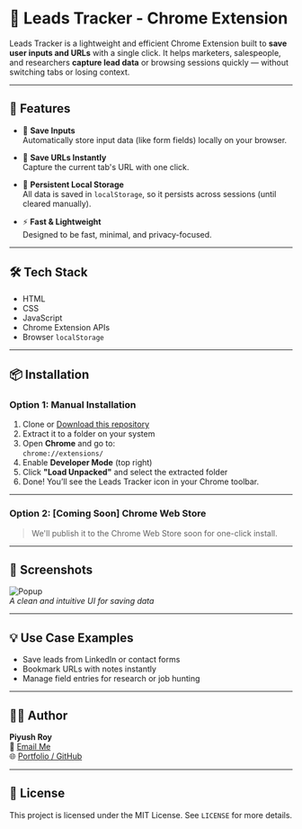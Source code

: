 # 📌 Leads Tracker - Chrome Extension

Leads Tracker is a lightweight and efficient Chrome Extension built to **save user inputs and URLs** with a single click. It helps marketers, salespeople, and researchers **capture lead data** or browsing sessions quickly — without switching tabs or losing context.

---

## 🚀 Features

- 📝 **Save Inputs**  
  Automatically store input data (like form fields) locally on your browser.

- 🔗 **Save URLs Instantly**  
  Capture the current tab's URL with one click.

- 💾 **Persistent Local Storage**  
  All data is saved in `localStorage`, so it persists across sessions (until cleared manually).

- ⚡ **Fast & Lightweight**  
  Designed to be fast, minimal, and privacy-focused.

---

## 🛠️ Tech Stack

- HTML
- CSS
- JavaScript
- Chrome Extension APIs
- Browser `localStorage`

---

## 📦 Installation

### Option 1: Manual Installation

1. Clone or [Download this repository](https://github.com/ThePiyushRoy/Lead-Tracker-Extension)
2. Extract it to a folder on your system
3. Open **Chrome** and go to:  
   `chrome://extensions/`
4. Enable **Developer Mode** (top right)
5. Click **"Load Unpacked"** and select the extracted folder
6. Done! You’ll see the Leads Tracker icon in your Chrome toolbar.

---

### Option 2: [Coming Soon] Chrome Web Store

> We'll publish it to the Chrome Web Store soon for one-click install.

---

## 📸 Screenshots

![Popup](assets/popup.png)  
*A clean and intuitive UI for saving data*

---

## 💡 Use Case Examples

- Save leads from LinkedIn or contact forms
- Bookmark URLs with notes instantly
- Manage field entries for research or job hunting

---

## 👨‍💻 Author

**Piyush Roy**  
📧 [Email Me](mailto:roypiyush2003@gmail.com)  
🌐 [Portfolio / GitHub](https://github.com/ThePiyushRoy)

---

## 📄 License

This project is licensed under the MIT License. See `LICENSE` for more details.
